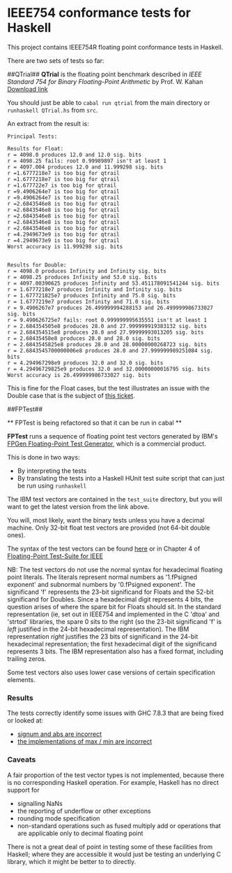 # IEEE754 conformance tests for Haskell

This project contains IEEE754R floating point conformance tests in Haskell.

There are two sets of tests so far:

##QTrial##
**QTrial** is the floating point benchmark described in *IEEE Standard 754 for Binary Floating-Point Arithmetic* by Prof. W. Kahan [Download link](http://www.eecs.berkeley.edu/~wkahan/ieee754status/IEEE754.PDF)

You should just be able to `cabal run qtrial` from the main directory or `runhaskell QTrial.hs` from `src`.

An extract from the result is:


```
Principal Tests:

Results for Float:
r = 4098.0 produces 12.0 and 12.0 sig. bits
r = 4098.25 fails: root 0.99989897 isn't at least 1
r = 4097.004 produces 12.0 and 11.999298 sig. bits
r =1.6777218e7 is too big for qtrail
r =1.6777218e7 is too big for qtrail
r =1.677722e7 is too big for qtrail
r =9.4906264e7 is too big for qtrail
r =9.4906264e7 is too big for qtrail
r =2.6843546e8 is too big for qtrail
r =2.6843546e8 is too big for qtrail
r =2.6843546e8 is too big for qtrail
r =2.6843546e8 is too big for qtrail
r =2.6843546e8 is too big for qtrail
r =4.2949673e9 is too big for qtrail
r =4.2949673e9 is too big for qtrail
Worst accuracy is 11.999298 sig. bits


Results for Double:
r = 4098.0 produces Infinity and Infinity sig. bits
r = 4098.25 produces Infinity and 53.0 sig. bits
r = 4097.00390625 produces Infinity and 53.451178091541244 sig. bits
r = 1.6777218e7 produces Infinity and Infinity sig. bits
r = 1.677721825e7 produces Infinity and 75.0 sig. bits
r = 1.6777219e7 produces Infinity and 71.0 sig. bits
r = 9.4906267e7 produces 26.499999994288153 and 26.499999986733027 sig. bits
r = 9.490626725e7 fails: root 0.999999995635551 isn't at least 1
r = 2.684354505e8 produces 28.0 and 27.999999919383132 sig. bits
r = 2.684354515e8 produces 28.0 and 27.99999993013205 sig. bits
r = 2.68435458e8 produces 28.0 and 28.0 sig. bits
r = 2.6843545825e8 produces 28.0 and 28.00000000268723 sig. bits
r = 2.6843545700000006e8 produces 28.0 and 27.999999989251084 sig. bits
r = 4.294967298e9 produces 32.0 and 32.0 sig. bits
r = 4.29496729825e9 produces 32.0 and 32.00000000016795 sig. bits
Worst accuracy is 26.499999986733027 sig. bits
```

This is fine for the Float cases, but the test illustrates an issue with the Double case
that is the subject of [this ticket](https://ghc.haskell.org/trac/ghc/ticket/9534).

##FPTest##

** FPTest is being refactored so that it can be run in cabal **

**FPTest** runs a sequence of floating point test vectors generated by
IBM's [FPGen Floating-Point Test Generator](https://www.research.ibm.com/haifa/projects/verification/fpgen/), which
is a commercial product.

This is done in two ways:

* By interpreting the tests
* By translating the tests into a Haskell HUnit test suite script that can just be run using `runhaskell`

The IBM test vectors are contained in the `test_suite` directory,
but you will want to get the latest version from the link above.

You will, most likely, want the binary tests unless you have a decimal machine.
Only 32-bit float test vectors are provided (not 64-bit double ones).

The syntax of the test vectors can be found [here](https://www.research.ibm.com/haifa/projects/verification/fpgen/syntax.txt) or in Chapter 4 of [Floating-Point Test-Suite for IEEE](https://www.research.ibm.com/haifa/projects/verification/fpgen/papers/ieee-test-suite-v2.pdf)

NB: The test vectors do not use the normal syntax for hexadecimal floating point literals.  The literals represent normal numbers
as '1.fPsigned exponent' and subnormal numbers by '0.fPsigned exponent'. The significand 'f' represents the 23-bit significand
for Floats and the 52-bit significand for Doubles.  Since a hexadecimal digit represents 4 bits, the question arises of where
the spare bit for Floats should sit.  In the standard representation (ie, set out in IEEE754 and implemented in the C 'dtoa'
and  'strtod' libraries, the spare 0 sits to the right (so the 23-bit significand 'f' is *left* justified in the 24-bit
hexadecimal representation).  The IBM representation *right* justifies the 23 bits of significand in the 24-bit hexadecimal
representation; the first hexadecimal digit of the significand represents 3 bits.
The IBM representation also has a fixed format, including trailing zeros.

Some test vectors also uses lower case versions of certain specification elements.

### Results ###

The tests correctly identify some issues with GHC 7.8.3 that are being fixed or looked at:
* [signum and abs are incorrect](https://ghc.haskell.org/trac/ghc/ticket/7858)
* [the implementations of max / min are incorrect](https://ghc.haskell.org/trac/ghc/ticket/9530) 

### Caveats ###

A fair proportion of the test vector types is not implemented,
because there is no corresponding Haskell operation.  For example,
Haskell has no direct support for

* signalling NaNs
* the reporting of underflow or other exceptions
* rounding mode specification
* non-standard operations such as fused multiply add or operations that are applicable only to decimal floating point

There is not a great deal of point in testing some of these facilities from Haskell; where they are
accessible it would just be testing an underlying C library, which it might be better to
to directly.
